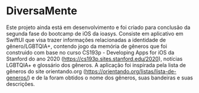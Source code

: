 # DiversaMente
Este projeto ainda está em desenvolvimento e foi criado para conclusão da segunda fase do bootcamp de iOS da ioasys. Consiste em aplicativo em SwiftUI que visa trazer informações relacionadas a identidade de gênero/LGBTQIA+, contendo jogo da memória de gêneros que foi construido com base no curso CS193p - Developing Apps for iOS da Stanford do ano 2020 (https://cs193p.sites.stanford.edu/2020), notícias LGBTQIA+ e glossário dos gêneros. A aplicação foi inspirada pela lista de gêneros do site orientando.org (https://orientando.org/listas/lista-de-generos/) e de la foram obtidos o nome dos gêneros, suas bandeiras e suas descrições.

